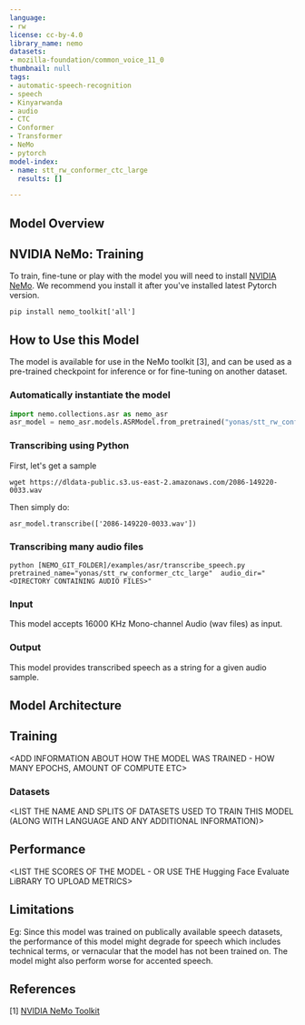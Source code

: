 ```yaml
---
language:
- rw
license: cc-by-4.0
library_name: nemo
datasets:
- mozilla-foundation/common_voice_11_0
thumbnail: null
tags:
- automatic-speech-recognition
- speech
- Kinyarwanda
- audio
- CTC
- Conformer
- Transformer
- NeMo
- pytorch
model-index:
- name: stt_rw_conformer_ctc_large
  results: []

---
```



## Model Overview

<DESCRIBE IN ONE LINE THE MODEL AND ITS USE>

## NVIDIA NeMo: Training

To train, fine-tune or play with the model you will need to install [NVIDIA NeMo](https://github.com/NVIDIA/NeMo). We recommend you install it after you've installed latest Pytorch version.
```
pip install nemo_toolkit['all']
``` 

## How to Use this Model

The model is available for use in the NeMo toolkit [3], and can be used as a pre-trained checkpoint for inference or for fine-tuning on another dataset.

### Automatically instantiate the model

```python
import nemo.collections.asr as nemo_asr
asr_model = nemo_asr.models.ASRModel.from_pretrained("yonas/stt_rw_conformer_ctc_large")
```

### Transcribing using Python
First, let's get a sample
```
wget https://dldata-public.s3.us-east-2.amazonaws.com/2086-149220-0033.wav
```
Then simply do:
```
asr_model.transcribe(['2086-149220-0033.wav'])
```

### Transcribing many audio files

```shell
python [NEMO_GIT_FOLDER]/examples/asr/transcribe_speech.py  pretrained_name="yonas/stt_rw_conformer_ctc_large"  audio_dir="<DIRECTORY CONTAINING AUDIO FILES>"
```

### Input

This model accepts 16000 KHz Mono-channel Audio (wav files) as input.

### Output

This model provides transcribed speech as a string for a given audio sample.

## Model Architecture

<ADD SOME INFORMATION ABOUT THE ARCHITECTURE>

## Training

<ADD INFORMATION ABOUT HOW THE MODEL WAS TRAINED - HOW MANY EPOCHS, AMOUNT OF COMPUTE ETC>

### Datasets

<LIST THE NAME AND SPLITS OF DATASETS USED TO TRAIN THIS MODEL (ALONG WITH LANGUAGE AND ANY ADDITIONAL INFORMATION)>

## Performance

<LIST THE SCORES OF THE MODEL - 
      OR
USE THE Hugging Face Evaluate LiBRARY TO UPLOAD METRICS>

## Limitations

<DECLARE ANY POTENTIAL LIMITATIONS OF THE MODEL>

Eg: 
Since this model was trained on publically available speech datasets, the performance of this model might degrade for speech which includes technical terms, or vernacular that the model has not been trained on. The model might also perform worse for accented speech.


## References

<ADD ANY REFERENCES HERE AS NEEDED>

[1] [NVIDIA NeMo Toolkit](https://github.com/NVIDIA/NeMo)

